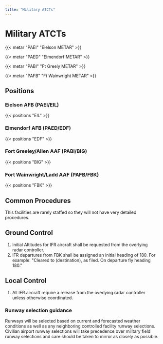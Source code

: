 ```yaml
---
title: "Military ATCTs"
---
```


# Military ATCTs

{{< metar "PAEI" "Eielson METAR" >}}

{{< metar "PAED" "Elmendorf METAR" >}}

{{< metar "PABI" "Ft Greely METAR" >}}

{{< metar "PAFB" "Ft Wainwright METAR" >}}

## Positions

### Eielson AFB (PAEI/EIL)

{{< positions "EIL" >}}

### Elmendorf AFB (PAED/EDF)

{{< positions "EDF" >}}

### Fort Greeley/Allen AAF (PABI/BIG)

{{< positions "BIG" >}}

### Fort Wainwright/Ladd AAF (PAFB/FBK)

{{< positions "FBK" >}}

## Common Procedures

This facilities are rarely staffed so they will not have very detailed procedures.

## Ground Control

1. Initial Altitudes for IFR aircraft shall be requested from the overlying radar controller.
2. IFR departures from FBK shall be assigned an initial heading of 180. For example: "Cleared to (destination), as filed. On departure fly heading 180."

## Local Control

1. All IFR aircraft require a release from the overlying radar controller unless otherwise coordinated.

### Runway selection guidance

Runways will be selected based on current and forecasted weather conditions as well as any neighboring controlled facility runway selections. Civilian airport runway
selections will take precedence over military field runway selections and care should be taken to mirror as closely as possible.
